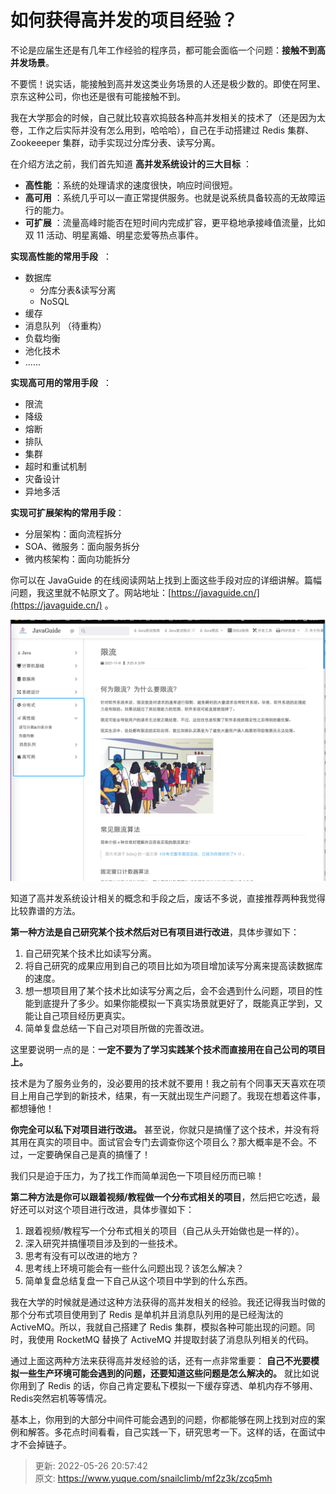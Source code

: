 # 如何获得高并发的项目经验？

不论是应届生还是有几年工作经验的程序员，都可能会面临一个问题：**接触不到高并发场景**。



不要慌！说实话，能接触到高并发这类业务场景的人还是极少数的。即使在阿里、京东这种公司，你也还是很有可能接触不到。



我在大学那会的时候，自己就比较喜欢捣鼓各种高并发相关的技术了（还是因为太卷，工作之后实际并没有怎么用到，哈哈哈），自己在手动搭建过 Redis 集群、Zookeeeper 集群，动手实现过分库分表、读写分离。



在介绍方法之前，我们首先知道 **高并发系统设计的三大目标** ：



+ **高性能** ：系统的处理请求的速度很快，响应时间很短。
+ **高可用** ：系统几乎可以一直正常提供服务。也就是说系统具备较高的无故障运行的能力。
+ **可扩展** ：流量高峰时能否在短时间内完成扩容，更平稳地承接峰值流量，比如双 11 活动、明星离婚、明星恋爱等热点事件。



**实现高性能的常用手段**  ：



+ 数据库 
    - 分库分表&读写分离
    - NoSQL
+ 缓存
+ 消息队列 （待重构）
+ 负载均衡
+ 池化技术
+ ......



**实现高可用的常用手段**  ：



+ 限流
+ 降级
+ 熔断
+ 排队
+ 集群
+ 超时和重试机制
+ 灾备设计
+ 异地多活



**实现可扩展架构的常用手段**：



+ 分层架构：面向流程拆分
+ SOA、微服务：面向服务拆分
+ 微内核架构：面向功能拆分



你可以在 JavaGuide 的在线阅读网站上找到上面这些手段对应的详细讲解。篇幅问题，我这里就不帖原文了。网站地址：[https://javaguide.cn/](https://javaguide.cn/) 。



![image-20211129112211177.png](./images/1644552861190-3e29bdbc-ebe5-4377-bb63-249fcad54b4c-246233.png)



知道了高并发系统设计相关的概念和手段之后，废话不多说，直接推荐两种我觉得比较靠谱的方法。



**第一种方法是自己研究某个技术然后对已有项目进行改进**，具体步骤如下：



1. 自己研究某个技术比如读写分离。
2. 将自己研究的成果应用到自己的项目比如为项目增加读写分离来提高读数据库的速度。
3. 想一想项目用了某个技术比如读写分离之后，会不会遇到什么问题，项目的性能到底提升了多少。如果你能模拟一下真实场景就更好了，既能真正学到，又能让自己项目经历更真实。
4. 简单复盘总结一下自己对项目所做的完善改进。



这里要说明一点的是：**一定不要为了学习实践某个技术而直接用在自己公司的项目上。**



技术是为了服务业务的，没必要用的技术就不要用！我之前有个同事天天喜欢在项目上用自己学到的新技术，结果，有一天就出现生产问题了。我现在想着这件事，都想锤他！



**你完全可以私下对项目进行改进。** 甚至说，你就只是搞懂了这个技术，并没有将其用在真实的项目中。面试官会专门去调查你这个项目么？那大概率是不会。不过，一定要确保自己是真的搞懂了！



我们只是迫于压力，为了找工作而简单润色一下项目经历而已嘛！



**第二种方法是你可以跟着视频/教程做一个分布式相关的项目**，然后把它吃透，最好还可以对这个项目进行改进，具体步骤如下：



1. 跟着视频/教程写一个分布式相关的项目（自己从头开始做也是一样的）。
2. 深入研究并搞懂项目涉及到的一些技术。
3. 思考有没有可以改进的地方？
4. 思考线上环境可能会有一些什么问题出现？该怎么解决？
5. 简单复盘总结复盘一下自己从这个项目中学到的什么东西。



我在大学的时候就是通过这种方法获得的高并发相关的经验。我还记得我当时做的那个分布式项目使用到了 Redis 是单机并且消息队列用的是已经淘汰的 ActiveMQ。所以，我就自己搭建了 Redis 集群，模拟各种可能出现的问题。同时，我使用 RocketMQ 替换了 ActiveMQ 并提取封装了消息队列相关的代码。



通过上面这两种方法来获得高并发经验的话，还有一点非常重要： **自己不光要模拟一些生产环境可能会遇到的问题，还要知道这些问题是怎么解决的。** 就比如说你用到了 Redis 的话，你自己肯定要私下模拟一下缓存穿透、单机内存不够用、Redis突然宕机等等情况。



基本上，你用到的大部分中间件可能会遇到的问题，你都能够在网上找到对应的案例和解答。多花点时间看看，自己实践一下，研究思考一下。这样的话，在面试中才不会掉链子。



> 更新: 2022-05-26 20:57:42  
> 原文: <https://www.yuque.com/snailclimb/mf2z3k/zcq5mh>